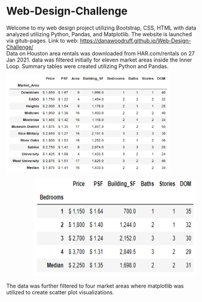 # Web-Design-Challenge
Welcome to my web design project utilizing Bootstrap, CSS, HTML with data analyzed utilizing Python, Pandas, and Matplotlib. The website is launched via gitub-pages.
Link to web: https://danawoodruff.github.io/Web-Design-Challenge/
<br>
Data on Houston area rentals was downloaded from HAR.com/rentals on 27 Jan 2021. data was filtered initially for eleven market areas inside the Inner Loop.  Summary tables were created utilizing Python and Pandas.  
<p align="left"><img width="432" height="259" src="Images/Inner%20Loop%20median%20values.PNG"><p align="right"><img width="432" height="259" src="Images/Inner%20Loop%20Beds.PNG"></p>


The data was further filtered to four market areas where matplotlib was utilized to create scatter plot visualizations.

